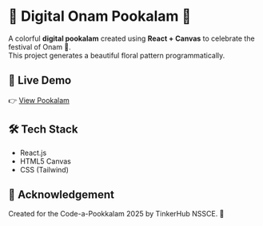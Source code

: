 # 🌸 Digital Onam Pookalam 🌸

A colorful **digital pookalam** created using **React + Canvas** to celebrate the festival of Onam 🎉.  
This project generates a beautiful floral pattern programmatically.

## 🔗 Live Demo
👉 [View Pookalam](https://akshara-ramesh.github.io/digital-pookalam)

## 🛠 Tech Stack
- React.js
- HTML5 Canvas
- CSS (Tailwind)

## 🙏 Acknowledgement
Created for the  Code-a-Pookkalam 2025 by TinkerHub NSSCE. 🌼
